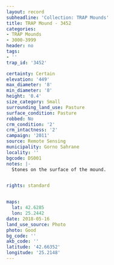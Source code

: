 ```yaml
---
layout: record
subheadline: 'Collection: TRAP Mounds'
title: TRAP Mound - 3452
categories:
- TRAP Mounds
- 3000-3999
header: no
tags:
- ''
trap_id: '3452'

certainty: Certain
elevation: '449'
max_diameter: '8'
min_diameter: '8'
height: '0.4'
size_category: Small
surrounding_land_use: Pasture
surface_condition: Pasture
robbed: No
crm_condition: '2'
crm_intactness: '2'
campaign: '2011'
source: Remote Sensing
municipality: Gorno Sahrane
locality: ''
bgcode: DS001
notes: |-
  Stones on the surface of the mound.


rights: standard


maps:
  lat: 42.6285
  lon: 25.2442
date: 2018-05-16
land_use_source: Photo
photo: Good
bg_code: ''
akb_code: ''
latitude: '42.66352'
longitude: '25.2148'
---
```

